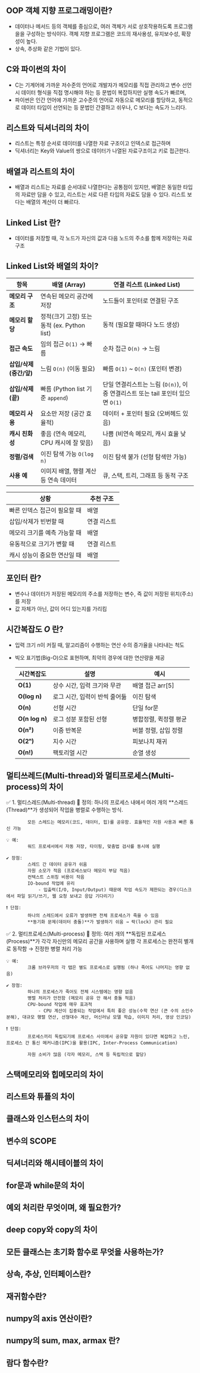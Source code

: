 ## OOP 객체 지향 프로그래밍이란?
- 데이터나 메서드 등의 객체를 중심으로, 여러 객체가 서로 상호작용하도록 프로그램을을 구성하는 방식이다. 객체 지향 프로그램은 코드의 재사용성, 유지보수성, 확장성이 높다. 
- 상속, 추상화 같은 기법이 있다.
## C와 파이썬의 차이
- C는 기계어에 가까운 저수준의 언어로 개발자가 메모리를 직접 관리하고 변수 선언 시 데이터 형식을 직접 명시해야 하는 등 문법이 복잡하지만 실행 속도가 빠르며, 
- 파이썬은 인간 언어에 가까운 고수준의 언어로 자동으로 메모리를 할당하고, 동적으로 데이터 타입이 선언되는 등 문법인 간결하고 쉬우나, C 보다는 속도가 느리다.
## 리스트와 딕셔너리의 차이
- 리스트는 특정 순서로 데이터를 나열한 자료 구조이고 인덱스로 접근하며
- 딕셔너리는 Key와 Value의 쌍으로 데이터가 나열된 자료구조이고 키로 접근한다.
## 배열과 리스트의 차이
- 배열과 리스트는 자료를 순서대로 나열한다는 공통점이 있지만, 배열은 동일한 타입의 자료만 담을 수 있고, 리스트는 서로 다른 타입의 자료도 담을 수 있다. 리스트 보다는 배열의 계산이 더 빠르다.
## Linked List 란?
- 데이터를 저장할 때, 각 노드가 자신의 값과 다음 노드의 주소를 함께 저장하는 자료구조
## Linked List와 배열의 차이?
| 항목               | 배열 (Array)                        | 연결 리스트 (Linked List)                                   |
| ---------------- | --------------------------------- | ------------------------------------------------------ |
| **메모리 구조**       | 연속된 메모리 공간에 저장                    | 노드들이 포인터로 연결된 구조                                       |
| **메모리 할당**       | 정적(크기 고정) 또는 동적 (ex. Python list) | 동적 (필요할 때마다 노드 생성)                                     |
| **접근 속도**        | 임의 접근 `O(1)` → 빠름                 | 순차 접근 `O(n)` → 느림                                      |
| **삽입/삭제 (중간/앞)** | 느림 `O(n)` (이동 필요)                 | 빠름 `O(1)` \~ `O(n)` (포인터 변경)                           |
| **삽입/삭제 (끝)**    | 빠름 (Python list 기준 `append`)      | 단일 연결리스트는 느림 (`O(n)`), 이중 연결리스트 또는 tail 포인터 있으면 `O(1)` |
| **메모리 사용**       | 요소만 저장 (공간 효율적)                   | 데이터 + 포인터 필요 (오버헤드 있음)                                 |
| **캐시 친화성**       | 좋음 (연속 메모리, CPU 캐시에 잘 맞음)         | 나쁨 (비연속 메모리, 캐시 효율 낮음)                                 |
| **정렬/검색**        | 이진 탐색 가능 `O(log n)`               | 이진 탐색 불가 (선형 탐색만 가능)                                   |
| **사용 예**         | 이미지 배열, 행렬 계산 등 연속 데이터            | 큐, 스택, 트리, 그래프 등 동적 구조                                 |

| 상황               | 추천 구조  |
| ---------------- | ------ |
| 빠른 인덱스 접근이 필요할 때 | 배열     |
| 삽입/삭제가 빈번할 때     | 연결 리스트 |
| 메모리 크기를 예측 가능할 때 | 배열     |
| 유동적으로 크기가 변할 때   | 연결 리스트 |
| 캐시 성능이 중요한 연산일 때 | 배열     |


## 포인터 란?
- 변수나 데이터가 저장된 메모리의 주소를 저장하는 변수, 즉 값이 저장된 위치(주소)를 저장
- 값 자체가 아닌, 값이 어디 있는지를 가리킴
## 시간복잡도 $O$ 란?
- 입력 크기 n이 커질 때, 알고리즘이 수행하는 연산 수의 증가율을 나타내는 척도
- 빅오 표기법(Big-O)으로 표현하며, 최악의 경우에 대한 연산량을 제공

    | 시간복잡도          | 설명                | 예시            |
    | -------------- | ----------------- | ------------- |
    | **O(1)**       | 상수 시간, 입력 크기와 무관  | 배열 접근 arr\[5] |
    | **O(log n)**   | 로그 시간, 입력이 반씩 줄어듦 | 이진 탐색         |
    | **O(n)**       | 선형 시간             | 단일 for문       |
    | **O(n log n)** | 로그 성분 포함된 선형      | 병합정렬, 퀵정렬 평균  |
    | **O(n²)**      | 이중 반복문            | 버블 정렬, 삽입 정렬  |
    | **O(2ⁿ)**      | 지수 시간             | 피보나치 재귀       |
    | **O(n!)**      | 팩토리얼 시간           | 순열 생성         |


## 멀티쓰레드(Multi-thread)와 멀티프로세스(Multi-process)의 차이
✅ 1. 멀티스레드(Multi-thread)
    📌 정의:
            하나의 프로세스 내에서 여러 개의 **스레드(Thread)**가 생성되어 작업을 병렬로 수행하는 방식.

            모든 스레드는 메모리(코드, 데이터, 힙)를 공유함. 효율적인 자원 사용과 빠른 통신 가능

    💡 예:
            워드 프로세서에서 자동 저장, 타이핑, 맞춤법 검사를 동시에 실행

    ✔️ 장점:
            스레드 간 데이터 공유가 쉬움
            자원 소모가 적음 (프로세스보다 메모리 부담 적음)
            컨텍스트 스위칭 비용이 작음
            IO-bound 작업에 유리
                - 입출력(I/O, Input/Output) 때문에 작업 속도가 제한되는 경우(디스크에서 파일 읽기/쓰기, 웹 요청 보내고 응답 기다리기)

    ❗ 단점:
            하나의 스레드에서 오류가 발생하면 전체 프로세스가 죽을 수 있음
            **동기화 문제(데이터 충돌)**가 발생하기 쉬움 → 락(lock) 관리 필요

✅ 2. 멀티프로세스(Multi-process)
    📌 정의:
            여러 개의 **독립된 프로세스(Process)**가 각각 자신만의 메모리 공간을 사용하며 실행
            각 프로세스는 완전히 별개로 동작함 → 진정한 병렬 처리 가능

    💡 예:
            크롬 브라우저의 각 탭은 별도 프로세스로 실행됨 (하나 죽어도 나머지는 영향 없음)

    ✔️ 장점:
            하나의 프로세스가 죽어도 전체 시스템에는 영향 없음
            병렬 처리가 안전함 (메모리 공유 안 해서 충돌 적음)
            CPU-bound 작업에 매우 효과적
                - CPU 계산이 집중되는 작업에서 특히 좋은 성능(수학 연산 (큰 수의 소인수분해), 대규모 행렬 연산, 선형대수 계산, 머신러닝 모델 학습, 이미지 처리, 영상 인코딩)

    ❗ 단점:
            프로세스끼리 독립되기에 프로세스 사이에서 공유할 자원이 있다면 복잡하고 느린, 프로세스 간 통신 메커니즘(IPC)을 활용(IPC, Inter-Process Communication)

            자원 소비가 많음 (각자 메모리, 스택 등 독립적으로 할당)




## 스택메모리와 힙메모리의 차이
## 리스트와 튜플의 차이
## 클래스와 인스턴스의 차이
## 변수의 SCOPE
## 딕셔너리와 해시테이블의 차이
## for문과 while문의 차이
## 예외 처리란 무엇이며, 왜 필요한가?
## deep copy와 copy의 차이
## 모든 클래스는 초기화 함수로 무엇을 사용하는가?
## 상속, 추상, 인터페이스란?
## 재귀함수란?
## numpy의 axis 연산이란?
## numpy의 sum, max, armax 란?
## 람다 함수란?
